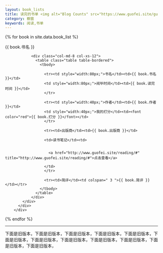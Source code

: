 ```yaml
---
layout: book_lists
title: 读完的书单 <img alt="Blog Counts" src="https://www.guofei.site/guofei9987/data/book_cnt.svg">
category: 橱窗
keywords: 阅读,书单
---
```





{% for book in site.data.book_list %}

<div class="col-md-12">
          <div class="panel panel-primary">
            <div class="panel-heading">{{ book.书名 }}</div>
            <div class="panel-body">

                <div class="col-md-8 col-xs-12">
                  <table class="table table-bordered">
                    <tbody>

                      <tr><td style="width:80px;">书名</td><td>{{ book.书名 }}</td>
                      <td style="width:80px;">阅毕时间</td><td>{{ book.读完时间 }}</td>
                      </tr>

                      <tr><td style="width:40px;">作者</td><td>{{ book.作者 }}</td>
                      <td style="width:40px;">我的打分</td><td><font color="red">{{ book.打分 }}</font></td>
                      </tr>

                      <tr><td>出版商</td><td>{{ book.出版商 }}</td>

                      <td>读书笔记</td><td>


                        <a href="http://www.guofei.site/reading/#" title="http://www.guofei.site/reading/#">点击查看</a>

                      </td>
                      </tr>

                      <tr><td>简评</td><td colspan=" 3 ">{{ book.简评 }}</td></tr>
                    </tbody>
                  </table>
                </div>
            </div>
          </div>
        </div>

{% endfor %}


-------------------

下面是旧版本，下面是旧版本，下面是旧版本，下面是旧版本，下面是旧版本，下面是旧版本，下面是旧版本，下面是旧版本，下面是旧版本，下面是旧版本，下面是旧版本，下面是旧版本，

<div class="row" id="book_list"></div>



<script type="text/javascript">


//1. 读入数据
var url = "https://www.guofei.site/pages/book_list.json";
var xmlhttp = new XMLHttpRequest();
xmlhttp.onreadystatechange = function () {
    if (this.readyState == 4 && this.status == 200) {
        var a = JSON.parse(this.responseText);
        book_list.push(a);
    }
};


var book_list = [];
xmlhttp.open("GET", url, false);
xmlhttp.send();




for (var i = 0; i < book_list[0].length; i++) {
book = book_list[0][i]
tmp=    `
<div class="col-md-12">
          <div class="panel panel-primary">
            <div class="panel-heading">` + book['书名'] + `</div>
            <div class="panel-body">

                <div class="col-md-8 col-xs-12">
                  <table class="table table-bordered">
                    <tbody>

                      <tr><td style="width:80px;">书名</td><td>` + book['书名'] + `</td>
                      <td style="width:80px;">阅毕时间</td><td>` + book['读完时间'] + `</td>
                      </tr>

                      <tr><td style="width:40px;">作者</td><td>` + book['作者'] + `</td>
                      <td style="width:40px;">我的打分</td><td><font color="red">` + book['打分'] + `</font></td>
                      </tr>

                      <tr><td>出版商</td><td>` + book['出版商'] + `</td>

                      <td>读书笔记</td><td>


                        <a href="http://www.guofei.site/reading/#" title="http://www.guofei.site/reading/#">点击查看</a>

                      </td>
                      </tr>

                      <tr><td>简评</td><td colspan=" 3 ">` + book['简评'] + `</td></tr>
                    </tbody>
                  </table>
                </div>
            </div>
          </div>
        </div>
        `

// 写入
document.getElementById("book_list").innerHTML += tmp;

}






</script>
